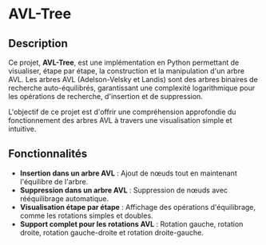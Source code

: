 # AVL-Tree

## Description
Ce projet, **AVL-Tree**, est une implémentation en Python permettant de visualiser, étape par étape, la construction et la manipulation d'un arbre AVL. Les arbres AVL (Adelson-Velsky et Landis) sont des arbres binaires de recherche auto-équilibrés, garantissant une complexité logarithmique pour les opérations de recherche, d'insertion et de suppression. 

L'objectif de ce projet est d'offrir une compréhension approfondie du fonctionnement des arbres AVL à travers une visualisation simple et intuitive.

## Fonctionnalités
- **Insertion dans un arbre AVL** : Ajout de nœuds tout en maintenant l'équilibre de l'arbre.
- **Suppression dans un arbre AVL** : Suppression de nœuds avec rééquilibrage automatique.
- **Visualisation étape par étape** : Affichage des opérations d'équilibrage, comme les rotations simples et doubles.
- **Support complet pour les rotations AVL** : Rotation gauche, rotation droite, rotation gauche-droite et rotation droite-gauche.
